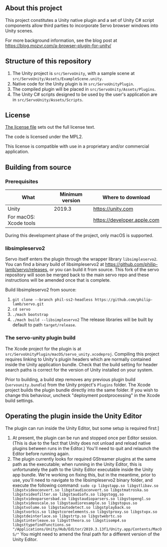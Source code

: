 ## About this project

This project constitutes a Unity native plugin and a set of Unity C# script components allow third parties to incorporate Servo browser windows into Unity scenes.

For more background information, see the blog post at https://blog.mozvr.com/a-browser-plugin-for-unity/

## Structure of this repository

1. The Unity project is `src/ServoUnity`, with a sample scene at `src/ServoUnity/Assets/ExampleScene.unity`.
2. Native code for the Unity plugin is in `src/ServoUnityPlugin`.
3. The compiled plugin will be placed in `src/ServoUnity/Assets/Plugins`.
4. The Unity C# scripts designed to be used by the user's application are in `src/ServoUnity/Assets/Scripts`.

## License

[The license file](License) sets out the full license text.

The code is licensed under the MPL2.

This license is compatible with use in a proprietary and/or commercial application.

## Building from source

### Prerequisites

What | Minimum version | Where to download 
---- | --------------- | ------------
Unity | 2019.3 | <https://unity.com>
For macOS: Xcode tools |  | <https://developer.apple.com>

During this development phase of the project, only macOS is supported. 

### libsimpleservo2

Servo itself enters the plugin through the wrapper library `libsimpleservo2`. You can find a binary build of libsimpleservo2 at https://github.com/philip-lamb/servo/releases, or you can build it from source. This fork of the servo repository will soon be merged back to the main servo repo and these instructions will be amended once that is complete.

Build libsimpleservo2 from source:
1. `git clone --branch phil-ss2-headless https://github.com/philip-lamb/servo.git`
2. `cd servo`
3. `./mach bootstrap`
4. `./mach build --libsimpleservo2`
The release libraries will be built by default to path `target/release`.

### The servo-unity plugin build

The Xcode project for the plugin is at `src/ServoUnityPlugin/macOS/servo_unity.xcodeproj`. Compiling this project requires linking to Unity's plugin headers which are normally contained inside the Unity application bundle. Check that the build setting for header search paths is correct for the version of Unity installed on your system.

Prior to building, a build step removes any previous plugin build (`servounity.bundle`) from the Unity project's `Plugins` folder. 
The Xcode project builds the plugin bundle directly into the same folder. If you wish to change this behaviour, uncheck "deployment postprocessing" in the Xcode build settings.

## Operating the plugin inside the Unity Editor

The plugin can run inside the Unity Editor, but some setup is required first:]
1. At present, the plugin can be run and stopped once per Editor session. (This is due to the fact that Unity does not unload and reload native plugins between runs in the Editor.) You'll need to quit and relaunch the Editor before running again.
2. The plugin currently looks for required GStreamer plugins at the same path as the executable; when running in the Unity Editor, this is unfortunately the path to the Unity Editor executable inside the Unity app bundle. We're working on fixing this, but in the meantime, prior to use, you'll need to navigate to the libsimpleservo2 binary folder, and execute the following command: `sudo cp libgstapp.so libgstlibav.so libgstvideoconvert.so libgstaudioconvert.so libgstmatroska.so libgstvideofilter.so libgstaudiofx.so libgstogg.so libgstvideoparsersbad.so libgstaudioparsers.so libgstopengl.so libgstvideoscale.so libgstaudioresample.so libgstopus.so libgstvolume.so libgstautodetect.so libgstplayback.so libgstvorbis.so libgstcoreelements.so libgstproxy.so libgstvpx.so libgstdeinterlace.so libgstrtp.so libgstwebrtc.so libgstinterleave.so libgsttheora.so libgstisomp4.so libgsttypefindfunctions.so "/Applications/Unity/Hub/Editor/2019.3.13f1/Unity.app/Contents/MacOS/"` You might need to amend the final path for a different version of the Unity Editor.



